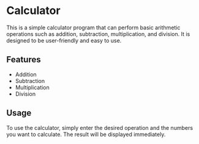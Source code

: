 # Calculator

This is a simple calculator program that can perform basic arithmetic operations such as addition, subtraction, multiplication, and division. It is designed to be user-friendly and easy to use.

## Features

- Addition
- Subtraction
- Multiplication
- Division

## Usage

To use the calculator, simply enter the desired operation and the numbers you want to calculate. The result will be displayed immediately.
